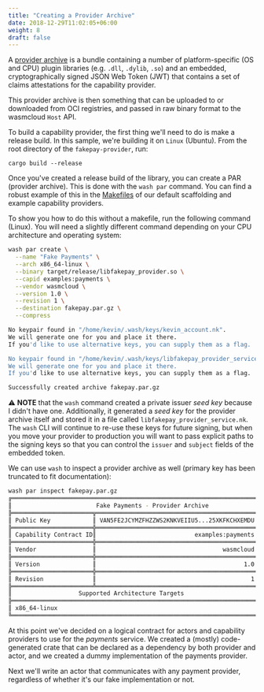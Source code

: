 ```yaml
---
title: "Creating a Provider Archive"
date: 2018-12-29T11:02:05+06:00
weight: 8
draft: false
---
```


A [provider archive](/reference/host-runtime/provider-archive) is a bundle containing a number of platform-specific (OS and CPU) plugin libraries (e.g. `.dll`, `.dylib`, `.so`) and an embedded, cryptographically signed JSON Web Token (JWT) that contains a set of claims attestations for the capability provider.

This provider archive is then something that can be uploaded to or downloaded from OCI registries, and passed in raw binary format to the wasmcloud `Host` API.

To build a capability provider, the first thing we'll need to do is make a release build. In this sample, we're building it on `Linux` (Ubuntu). From the root directory of the `fakepay-provider`, run:

```shell
cargo build --release
```

Once you've created a release build of the library, you can create a PAR (provider archive). This is done with the `wash par` command. You can find a robust example of this in the [Makefiles](https://github.com/wasmcloud/capability-providers/blob/main/http-server/Makefile) of our default scaffolding and example capability providers.

To show you how to do this without a makefile, run the following command (Linux). You will need a slightly different command depending on your CPU architecture and operating system:

```sh
wash par create \
  --name "Fake Payments" \
  --arch x86_64-linux \
  --binary target/release/libfakepay_provider.so \
  --capid examples:payments \
  --vendor wasmcloud \
  --version 1.0 \
  --revision 1 \
  --destination fakepay.par.gz \
  --compress
```

```sh
No keypair found in "/home/kevin/.wash/keys/kevin_account.nk".
We will generate one for you and place it there.
If you'd like to use alternative keys, you can supply them as a flag.

No keypair found in "/home/kevin/.wash/keys/libfakepay_provider_service.nk".
We will generate one for you and place it there.
If you'd like to use alternative keys, you can supply them as a flag.

Successfully created archive fakepay.par.gz
```

⚠️ **NOTE** that the `wash` command created a private issuer _seed key_ because I didn't have one. Additionally, it generated a _seed key_ for the provider archive itself and stored it in a file called `libfakepay_provider_service.nk`. The `wash` CLI will continue to re-use these keys for future signing, but when you move your provider to production you will want to pass explicit paths to the signing keys so that you can control the `issuer` and `subject` fields of the embedded token.

We can use `wash` to inspect a provider archive as well (primary key has been truncated to fit documentation):

```sh
wash par inspect fakepay.par.gz 
╔══════════════════════════════════════════════════════════════════════╗
║                        Fake Payments - Provider Archive              ║
╠═══════════════════════╦══════════════════════════════════════════════╣
║ Public Key            ║ VAN5FE2JCYMZFHZZWS2KNKVEIIU5...25XKFKCHXEMDU ║
╠═══════════════════════╬══════════════════════════════════════════════╣
║ Capability Contract ID║                            examples:payments ║
╠═══════════════════════╬══════════════════════════════════════════════╣
║ Vendor                ║                                    wasmcloud ║
╠═══════════════════════╬══════════════════════════════════════════════╣
║ Version               ║                                          1.0 ║
╠═══════════════════════╬══════════════════════════════════════════════╣
║ Revision              ║                                            1 ║
╠═══════════════════════╩══════════════════════════════════════════════╣
║                   Supported Architecture Targets                     ║
╠══════════════════════════════════════════════════════════════════════╣
║ x86_64-linux                                                         ║
╚══════════════════════════════════════════════════════════════════════╝
```

At this point we've decided on a logical contract for actors and capability providers to use for the _payments_ service. We created a (mostly) code-generated crate that can be declared as a dependency by both provider and actor, and we created a dummy implementation of the payments provider.

Next we'll write an actor that communicates with any payment provider, regardless of whether it's our fake implementation or not.